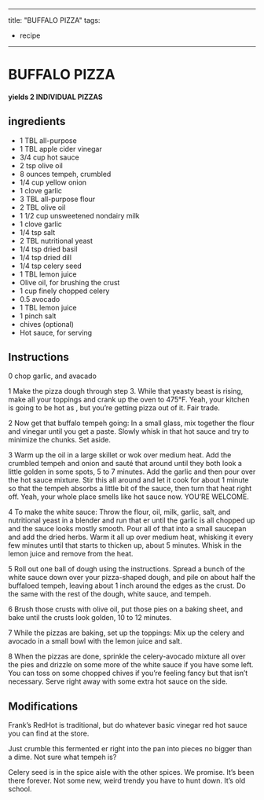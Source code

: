 
---
title: "BUFFALO PIZZA"
tags:
  - recipe
---
# BUFFALO PIZZA



#### yields  2 INDIVIDUAL PIZZAS


## ingredients
* 1 TBL all-purpose 
* 1 TBL apple cider vinegar 
* 3/4 cup hot sauce 
* 2 tsp olive oil 
* 8 ounces tempeh, crumbled 
* 1/4 cup yellow onion 
* 1 clove garlic 
* 3 TBL all-purpose flour 
* 2 TBL olive oil 
* 1 1/2 cup unsweetened nondairy milk 
* 1 clove garlic 
* 1/4 tsp salt 
* 2 TBL nutritional yeast 
* 1/4 tsp dried basil 
* 1/4 tsp dried dill 
* 1/4 tsp celery seed 
* 1 TBL lemon juice 
* Olive oil, for brushing the crust 
* 1 cup finely chopped celery 
* 0.5 avocado 
* 1 TBL lemon juice 
* 1 pinch salt 
* chives (optional)
* Hot sauce, for serving 



## Instructions
0 chop garlic, and avacado

1 Make the pizza dough through step 3. While that yeasty beast is rising, make all your toppings and crank up the oven to 475°F. Yeah, your kitchen is going to be hot as  , but you’re getting pizza out of it. Fair trade.

2 Now get that buffalo tempeh going: In a small glass, mix together the flour and vinegar until you get a paste. Slowly whisk in that hot sauce and try to minimize the chunks. Set aside.

3 Warm up the oil in a large skillet or wok over medium heat. Add the crumbled tempeh and onion and sauté that    around until they both look a little golden in some spots, 5 to 7 minutes. Add the garlic and then pour over the hot sauce mixture. Stir this all around and let it cook for about 1 minute so that the tempeh absorbs a little bit of the sauce, then turn that heat right off. Yeah, your whole place smells like hot sauce now. YOU’RE  WELCOME.

4 To make the white sauce: Throw the flour, oil, milk, garlic, salt, and nutritional yeast in a blender and run that  er until the garlic is all chopped up and the sauce looks mostly smooth. Pour all of that into a small saucepan and add the dried herbs. Warm it all up over medium heat, whisking it every few minutes until that    starts to thicken up, about 5 minutes. Whisk in the lemon juice and remove from the heat.

5 Roll out one ball of dough using the instructions. Spread a bunch of the white sauce down over your pizza-shaped dough, and pile on about half the buffaloed tempeh, leaving about 1 inch around the edges as the crust. Do the same    with the rest of the dough, white sauce, and tempeh.

6 Brush those crusts with olive oil, put those pies on a baking sheet, and bake until the crusts look golden, 10 to 12 minutes.

7 While the pizzas are baking, set up the toppings: Mix up the celery and avocado in a small bowl with the lemon juice and salt.

8 When the pizzas are done, sprinkle the celery-avocado mixture all over the pies and drizzle on some more of the white sauce if you have some left. You can toss on some chopped chives if you’re feeling fancy but that    isn’t necessary. Serve right away with some extra hot sauce on the side.



## Modifications
Frank’s RedHot is traditional, but do whatever basic vinegar red hot sauce you can find at the store.

 Just crumble this fermented  er right into the pan into pieces no bigger than a dime. Not sure what tempeh is?

 

 Celery seed is in the spice aisle with the other spices. We  promise. It’s been there forever. Not some new, weird trendy    you have to hunt down. It’s old school.




